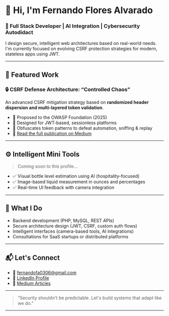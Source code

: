 # 👋 Hi, I'm Fernando Flores Alvarado

### 🔐 Full Stack Developer | AI Integration | Cybersecurity Autodidact

I design secure, intelligent web architectures based on real-world needs.  
I'm currently focused on evolving CSRF protection strategies for modern, stateless apps using JWT.

---

## 🧠 Featured Work

### 🔒 CSRF Defense Architecture: “Controlled Chaos”
An advanced CSRF mitigation strategy based on **randomized header dispersion and multi-layered token validation**.
- 🔹 Proposed to the OWASP Foundation (2025)
- 🔹 Designed for JWT-based, sessionless platforms
- 🔹 Obfuscates token patterns to defeat automation, sniffing & replay
- 📖 [Read the full publication on Medium](https://medium.com/@fernandofa0306/advanced-csrf-mitigation-strategy-randomized-header-channel-using-pattern-dispersion-20d54b1d4c6e)

---

## ⚙️ Intelligent Mini Tools
> Coming soon to this profile...

- ✅ Visual bottle level estimation using AI (hospitality-focused)
- ✅ Image-based liquid measurement in ounces and percentages
- ✅ Real-time UI feedback with camera integration

---

## 📌 What I Do

- Backend development (PHP, MySQL, REST APIs)
- Secure architecture design (JWT, CSRF, custom auth flows)
- Intelligent interfaces (camera-based tools, AI integrations)
- Consultations for SaaS startups or distributed platforms

---

## 📬 Let's Connect

- 📧 fernandofa0306@gmail.com  
- 💼 [LinkedIn Profile](https://www.linkedin.com/in/fernando-flores-alvarado-2786b21b8/)  
- 🔗 [Medium Articles](https://medium.com/@fernandofa0306)

---

> “Security shouldn't be predictable. Let's build systems that adapt like we do.”

---
